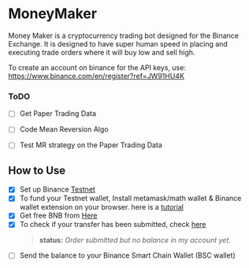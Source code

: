 # MoneyMaker

Money Maker is a cryptocurrency trading bot designed for the Binance Exchange. It is designed to have super human speed in placing and executing trade orders where it will buy low and sell high.


To create an account on binance for the API keys, use: https://www.binance.com/en/register?ref=JW91HU4K 


### ToDO
- [ ] Get Paper Trading Data
- [ ] Code Mean Reversion Algo
- [ ] Test MR strategy on the Paper Trading Data


## How to Use

- [x] Set up Binance [Testnet](https://testnet.binance.org/)
- [x] To fund your Testnet wallet, Install metamask/math wallet & Binance wallet extension on your browser. here is a [tutorial](https://academy.binance.com/en/articles/binance-dex-funding-your-testnet-account)
- [x] Get free BNB from [Here](https://testnet.binance.org/faucet-smart)
- [x] To check if your transfer has been submitted, check [here](https://testnet.bscscan.com/)
    > **status:**  *Order submitted but no balance in my account yet.*
- [ ] Send the balance to your Binance Smart Chain Wallet (BSC wallet) 

